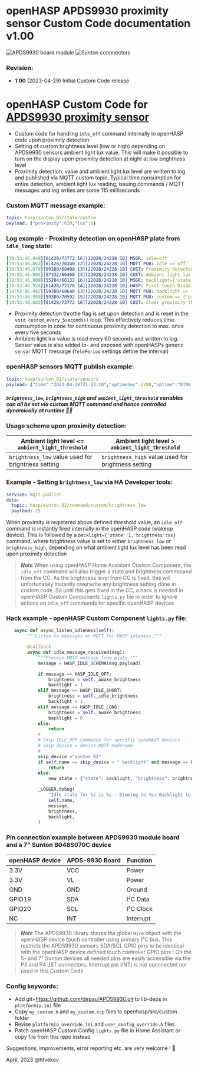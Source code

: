 # openHASP APDS9930 proximity sensor Custom Code documentation v1.00

![APDS9930 board module](https://github.com/htvekov/openHASP-APDS9930-proximity-sensor-Custom-Code/blob/main/apds9930.PNG) ![Sunton connnectors](https://github.com/htvekov/openHASP-APDS9930-proximity-sensor-Custom-Code/blob/main/sunton.PNG)

### Revision:
- **1.00** (2023-04-29)
Initial Custom Code release

# openHASP Custom Code for [APDS9930 proximity sensor](https://www.aliexpress.com/item/32846656029.html)

- Custom code for handling `idle_off` command internally in openHASP code upon proximity detection
- Setting of custom brightness level (low or high) depending on APDS9930 sensors ambient light lux value. This will make it possible to turn on the display upon proximity detection at night at low brightness level
- Proximity detection, value and ambient light lux level are written to log and published via MQTT custom topic. Typical time consumption for entire detection, ambient light lux reading, issuing commands / MQTT messages and log writes are some 115 milliseconds

### Custom MQTT message example:

```yaml
topic: hasp/sunton_02/state/custom
payload: {"proximity":620,"lux":5}
```

### Log example - Proximity detection on openHASP plate from `idle_long` state:
```yaml
[19:53:46.848][61428/73772 16][22028/24228 10] MSGR: idle=off
[19:53:46.863][61428/70340 12][22028/24228 10] MQTT PUB: idle => off
[19:53:46.878][59380/68408 13][22028/24228 10] CUST: Proximity detected. Level: 817
[19:53:46.894][57332/66468 13][22028/24228 10] CUST: Ambient light lux: 20
[19:53:46.909][55284/66132 16][22028/24228 10] MSGR: backlight={'state':1,'brightness':191}
[19:53:46.924][61428/72176 14][22028/24228 10] HASP: First touch Disabled
[19:53:46.942][59380/68648 13][22028/24228 10] MQTT PUB: backlight => {"state":"on","brightness":191}
[19:53:46.959][59380/70592 15][22028/24228 10] MQTT PUB: custom => {"proximity":817,"lux":20}
[19:53:48.683][61428/73772 16][22028/24228 10] CUST: Clear proximity throttle flag
```

- Proximity detection throttle flag is set upon detection and is reset in the `void custom_every_5seconds()` loop. This effectively reduces time consumption in code for continuous proximity detection to max. once every five seconds
- Ambient light lux value is read every 60 seconds and written to log. Sensor value is also added to- and exposed with openHASPs generic `sensor` MQTT message (`TelePeriod` settings define the interval)

### openHASP sensors MQTT publish example:

```yaml
topic: hasp/sunton_02/state/sensors
payload: {"time":"2023-04-28T21:23:10","uptimeSec":2700,"uptime":"0T00:45:00","lux":5}
```

#### *`brightness_low`, `brightness_high` and `ambient_light_threshold` variables can all be set via custom MQTT command and hence controlled dynamically at runtime 🚀🥳*

### Usage scheme upon proximity detection:

| Ambient light level <= `ambient_light_threshold`   | Ambient light level > `ambient_light_threshold`     |
| -------------------------------------------------- | --------------------------------------------------- |
| `brightness_low` value used for brightness setting | `brightness_high` value used for brightness setting |
 
### Example - Setting `brightness_low` via HA Developer tools:
```yaml
service: mqtt.publish
data:
  topic: hasp/sunton_02/command/custom/brightness_low
  payload: 25
```

When proximity is registered above defined threshold value, an `idle_off` command is instantly fired internally in the openHASP code (wakeup device). This is followed by a `backlight={'state':1,'brightness':xx}` command, where brightness value is set to either `brightness_low` or `brightness_high`,  depending on what ambient light lux level has been read upon proximity detection

> ***Note***
> When using openHASP Home Assistant Custom Component, the `idle_off` command will also trigger a state and brightness commmand from the CC. As the brightness level from CC is fixed, this will unfortunately instantly owerwrite any brightness setting done in custom code. So until this gets fixed in the CC, a hack is needed in openHASP Custom Components `lights.py` file in order to ignore actions on `idle_off` commands for specific openHASP devices

### Hack example - openHASP Custom Component `lights.py` file:

```python
   async def async_listen_idleness(self):
        """Listen to messages on MQTT for HASP idleness."""

        @callback
        async def idle_message_received(msg):
            """Process MQTT message from plate."""
            message = HASP_IDLE_SCHEMA(msg.payload)

            if message == HASP_IDLE_OFF:
                brightness = self._awake_brightness
                backlight = 1
            elif message == HASP_IDLE_SHORT:
                brightness = self._idle_brightness
                backlight = 1
            elif message == HASP_IDLE_LONG:
                brightness = self._awake_brightness
                backlight = 0
            else:
                return
            #
            # Skip IDLE_OFF commands for specific openHASP devices
            # skip device = device MQTT nodename
            #
            skip_device ="sunton_02"     
            if self.name == skip_device + " backlight" and message == HASP_IDLE_OFF:
                return
            else:
                new_state = {"state": backlight, "brightness": brightness}

            _LOGGER.debug(
                "Idle state for %s is %s - Dimming to %s; Backlight to %s",
                self.name,
                message,
                brightness,
                backlight,
            )
```

### Pin connection example between APDS9930 module board and a 7" Sunton 8048S070C device

| openHASP device | APDS-9930 Board | Function  |
| --------------- | --------------- | --------- |
| 3.3V            | VCC             | Power     |
| 3.3V            | VL              | Power     |
| GND             | GND             | Ground    |
| GPIO19          | SDA             | I²C Data  |
| GPIO20          | SCL             | I²C Clock |
| NC              | INT             | Interrupt |

> ***Note***
> The APDS9930 library shares the global `Wire` object with the openHASP device touch controller using primary I²C bus. This restricts the APDS9930 sensors SDA/SCL GPIO pins to be identical with the openHASP device defined touch controller GPIO pins ! On the 5- and 7" Sunton devices all needed pins are easily accessible via the P3 and P4 JST connectors. Interrupt pin (INT) is not connnected nor used in this Custom Code


### Config keywords:

- Add git+https://github.com/depau/APDS9930.git to lib-deps in `platformio.ini` file
- Copy `my_custom.h` and `my_custom.ccp` files to openhasp/src/custom folder
- Revise `platformio_override.ini` and `user_config_override.h` files
- Patch openHASP Custom Config `lights.py` file in Home Assistant or copy file from this repo instead

Suggestions, improvements, error reporting etc. are very welcome ! 🙂

April, 2023 @htvekov
